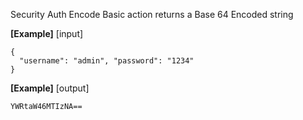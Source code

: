   Security Auth Encode Basic action returns a Base 64 Encoded string

  **[Example]**
  [input]
  ```
  {
    "username": "admin", "password": "1234"
  }
  ```


  **[Example]**
  [output]
  ```
  YWRtaW46MTIzNA==
  ```
